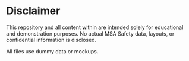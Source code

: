 # Disclaimer

This repository and all content within are intended solely for educational and demonstration purposes. No actual MSA Safety data, layouts, or confidential information is disclosed.

All files use dummy data or mockups.
